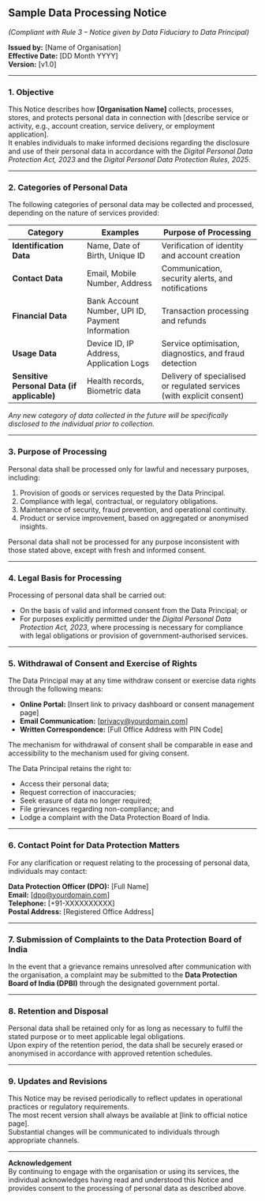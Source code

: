 ## Sample Data Processing Notice  
*(Compliant with Rule 3 – Notice given by Data Fiduciary to Data Principal)*  

**Issued by:** [Name of Organisation]  
**Effective Date:** [DD Month YYYY]  
**Version:** [v1.0]  

---

### 1. Objective  
This Notice describes how **[Organisation Name]** collects, processes, stores, and protects personal data in connection with [describe service or activity, e.g., account creation, service delivery, or employment application].  
It enables individuals to make informed decisions regarding the disclosure and use of their personal data in accordance with the *Digital Personal Data Protection Act, 2023* and the *Digital Personal Data Protection Rules, 2025*.  

---

### 2. Categories of Personal Data  
The following categories of personal data may be collected and processed, depending on the nature of services provided:  

| **Category** | **Examples** | **Purpose of Processing** |
|---------------|--------------|----------------------------|
| **Identification Data** | Name, Date of Birth, Unique ID | Verification of identity and account creation |
| **Contact Data** | Email, Mobile Number, Address | Communication, security alerts, and notifications |
| **Financial Data** | Bank Account Number, UPI ID, Payment Information | Transaction processing and refunds |
| **Usage Data** | Device ID, IP Address, Application Logs | Service optimisation, diagnostics, and fraud detection |
| **Sensitive Personal Data (if applicable)** | Health records, Biometric data | Delivery of specialised or regulated services (with explicit consent) |

*Any new category of data collected in the future will be specifically disclosed to the individual prior to collection.*

---

### 3. Purpose of Processing  
Personal data shall be processed only for lawful and necessary purposes, including:  
1. Provision of goods or services requested by the Data Principal.  
2. Compliance with legal, contractual, or regulatory obligations.  
3. Maintenance of security, fraud prevention, and operational continuity.  
4. Product or service improvement, based on aggregated or anonymised insights.  

Personal data shall not be processed for any purpose inconsistent with those stated above, except with fresh and informed consent.

---

### 4. Legal Basis for Processing  
Processing of personal data shall be carried out:  
- On the basis of valid and informed consent from the Data Principal; or  
- For purposes explicitly permitted under the *Digital Personal Data Protection Act, 2023*, where processing is necessary for compliance with legal obligations or provision of government-authorised services.

---

### 5. Withdrawal of Consent and Exercise of Rights  
The Data Principal may at any time withdraw consent or exercise data rights through the following means:  
- **Online Portal:** [Insert link to privacy dashboard or consent management page]  
- **Email Communication:** [privacy@yourdomain.com]  
- **Written Correspondence:** [Full Office Address with PIN Code]  

The mechanism for withdrawal of consent shall be comparable in ease and accessibility to the mechanism used for giving consent.  

The Data Principal retains the right to:  
- Access their personal data;  
- Request correction of inaccuracies;  
- Seek erasure of data no longer required;  
- File grievances regarding non-compliance; and  
- Lodge a complaint with the Data Protection Board of India.

---

### 6. Contact Point for Data Protection Matters  
For any clarification or request relating to the processing of personal data, individuals may contact:  

**Data Protection Officer (DPO):** [Full Name]  
**Email:** [dpo@yourdomain.com]  
**Telephone:** [+91-XXXXXXXXXX]  
**Postal Address:** [Registered Office Address]  

---

### 7. Submission of Complaints to the Data Protection Board of India  
In the event that a grievance remains unresolved after communication with the organisation, a complaint may be submitted to the **Data Protection Board of India (DPBI)** through the designated government portal.

---

### 8. Retention and Disposal  
Personal data shall be retained only for as long as necessary to fulfil the stated purpose or to meet applicable legal obligations.  
Upon expiry of the retention period, the data shall be securely erased or anonymised in accordance with approved retention schedules.  

---

### 9. Updates and Revisions  
This Notice may be revised periodically to reflect updates in operational practices or regulatory requirements.  
The most recent version shall always be available at [link to official notice page].  
Substantial changes will be communicated to individuals through appropriate channels.

---

**Acknowledgement**  
By continuing to engage with the organisation or using its services, the individual acknowledges having read and understood this Notice and provides consent to the processing of personal data as described above.
